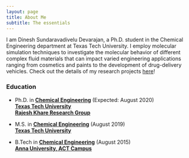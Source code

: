 ```yaml
---
layout: page
title: About Me
subtitle: The essentials
---
```


I am Dinesh Sundaravadivelu Devarajan, a Ph.D. student in the Chemical Engineering department at Texas Tech University.  I employ molecular simulation techniques to investigate the molecular behavior of different complex fluid materials that can impact varied engineering applications ranging from cosmetics and paints to the development of drug-delivery vehicles. Check out the details of my research projects [here](/myresearch.md)! 

### Education

* Ph.D. in **[Chemical Engineering](https://www.depts.ttu.edu/che/)** (Expected: August 2020)    
  **[Texas Tech University](https://www.ttu.edu/)**   
  **[Rajesh Khare Research Group](http://www.depts.ttu.edu/che/groups/kharegroup/)**

* M.S. in **[Chemical Engineering](https://www.depts.ttu.edu/che/)** (August 2019)  
  **[Texas Tech University](https://www.ttu.edu/)** 

* B.Tech in **[Chemical Engineering](http://chemactech.edu.in/)** (August 2015)  
  **[Anna University, ACT Campus](https://www.annauniv.edu/act/index.html)** 
